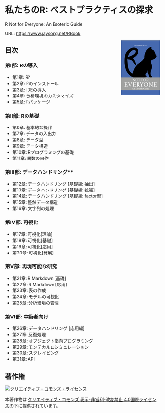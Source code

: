 # 私たちのR: ベストプラクティスの探求
R Not for Everyone: An Esoteric Guide

URL: <https://www.jaysong.net/RBook>

<img src="figures/Cover.png" align="right" width="25%"/>

## 目次

### 第I部: Rの導入

- 第1章: R?
- 第2章: Rのインストール
- 第3章: IDEの導入
- 第4章: 分析環境のカスタマイズ
- 第5章: Rパッケージ

### 第II部: Rの基礎

- 第6章: 基本的な操作
- 第7章: データの入出力
- 第8章: データ型
- 第9章: データ構造
- 第10章: Rプログラミングの基礎
- 第11章: 関数の自作

### 第III部: データハンドリング**

- 第12章: データハンドリング [基礎編: 抽出]
- 第13章: データハンドリング [基礎編: 拡張]
- 第14章: データハンドリング [基礎編: factor型]
- 第15章: 整然データ構造
- 第16章: 文字列の処理

### 第IV部: 可視化

- 第17章: 可視化[理論]
- 第18章: 可視化[基礎]
- 第19章: 可視化[応用]
- 第20章: 可視化[発展]

### 第V部: 再現可能な研究

- 第21章: R Markdown [基礎]
- 第22章: R Markdown [応用]
- 第23章: 表の作成
- 第24章: モデルの可視化
- 第25章: 分析環境の管理

### 第VI部: 中級者向け

- 第26章: データハンドリング [応用編]
- 第27章: 反復処理
- 第28章: オブジェクト指向プログラミング
- 第29章: モンテカルロシミュレーション
- 第30章: スクレイピング
- 第31章: API

## 著作権

<a rel="license" href="http://creativecommons.org/licenses/by-nc-nd/4.0/"><img alt="クリエイティブ・コモンズ・ライセンス" style="border-width:0" src="https://i.creativecommons.org/l/by-nc-nd/4.0/88x31.png"/></a>

本著作物は [クリエイティブ・コモンズ 表示-非営利-改変禁止 4.0国際ライセンス](http://creativecommons.org/licenses/by-nc-nd/4.0/)の下に提供されています。
